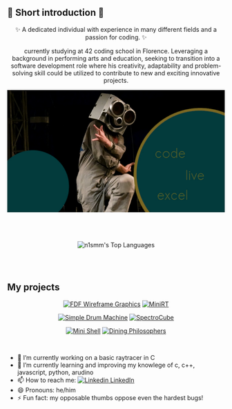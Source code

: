 ## 👋 Short introduction 👋
<p align="center">
✨ A dedicated individual with experience in many different fields and a passion for
coding. ✨
</p>
<p align="center">currently studying at 42 coding school in Florence. Leveraging a background in performing
arts and education, seeking to transition into a software development role where his creativity,
adaptability and problem-solving skill could be utilized to contribute to new and exciting innovative
projects.</p>

<p align="center">
  <img src="code_live.jpg" alt="photo man speakers as mask" />
</p>

<br />
<br />
<p align="center">
  <img align="center" src="https://github-readme-stats.vercel.app/api/top-langs/?username=n1smm&layout=compact&theme=dark&bg_color=033B3D&border_color=7B6823&title_color=526126&text_color=7B6823&size_weight=0.3&count_weight=0.7&border_radius=6" alt="n1smm's Top Languages"/>
<p />
<br />
<br />

  ## My projects
<div align="center">

[![FDF Wireframe Graphics](https://github-readme-stats.vercel.app/api/pin/?username=n1smm&repo=fdf--wireframe_graphics&theme=dark&bg_color=033B3D&border_color=7B6823&title_color=526126&text_color=7B6823&size_weight=0.3&count_weight=0.7&cache_bust=1)](https://github.com/n1smm/fdf--wireframe_graphics)
[![MiniRT](https://github-readme-stats.vercel.app/api/pin/?username=n1smm&repo=MiniRT-miniRaytracer&theme=dark&bg_color=033B3D&border_color=7B6823&title_color=526126&text_color=7B6823&size_weight=0.3&count_weight=0.7&cache_bust=1)](https://github.com/n1smm/MiniRT-miniRaytracer)

[![Simple Drum Machine](https://github-readme-stats.vercel.app/api/pin/?username=n1smm&repo=SimpleDrumMachine&theme=dark&bg_color=033B3D&border_color=7B6823&title_color=526126&text_color=7B6823&size_weight=0.3&count_weight=0.7&cache_bust=1)](https://github.com/n1smm/SimpleDrumMachine)
[![SpectroCube](https://github-readme-stats.vercel.app/api/pin/?username=n1smm&repo=spectroCube&theme=dark&bg_color=033B3D&border_color=7B6823&title_color=526126&text_color=7B6823&size_weight=0.3&count_weight=0.7&cache_bust=1)](https://github.com/n1smm/spectroCube)

[![Mini Shell](https://github-readme-stats.vercel.app/api/pin/?username=n1smm&repo=mini_shell&theme=dark&bg_color=033B3D&border_color=7B6823&title_color=526126&text_color=7B6823&size_weight=0.3&count_weight=0.7&cache_bust=1)](https://github.com/n1smm/mini_shell)
[![Dining Philosophers](https://github-readme-stats.vercel.app/api/pin/?username=n1smm&repo=Dinning_phiosophers&theme=dark&bg_color=033B3D&border_color=7B6823&title_color=526126&text_color=7B6823&size_weight=0.3&count_weight=0.7&cache_bust=1)](https://github.com/n1smm/Dinning_phiosophers)


</div>

<br />

- 🔭 I’m currently working on a basic raytracer in C
- 🌱 I’m currently learning and improving my knowlege of c, c++, javascript, python, arudino
- 📫 How to reach me: [![Linkedin](https://i.sstatic.net/gVE0j.png) LinkedIn](https://www.linkedin.com/in/tjaž-juvan-234b862b9)
&nbsp;
- 😄 Pronouns: he/him
- ⚡ Fun fact: my opposable thumbs oppose even the hardest bugs!
